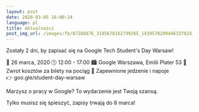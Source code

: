 ```yaml
---
layout: post
date: 2020-03-05 16:00:24
language: pl
title: Aktualności
post_img_url: /images/fb/87288876_3105678162799265_1439578200446337024_o.jpg
---
```


Zostały 2 dni, by zapisać się na Google Tech Student's Day Warsaw!

📅 26 marca, 2020 
🕓 12:00 - 17:00
🏙 Google Warszawa, Emilii Plater 53
🚅 Zwrot kosztów za bilety na pociąg
🥪 Zapewnione jedzenie i napoje  
👉 goo.gle/student-day-warsaw

Marzysz o pracy w Google? To wydarzenie jest Twoją szansą.

Tylko musisz się śpieszyć, zapisy trwają do 8 marca!